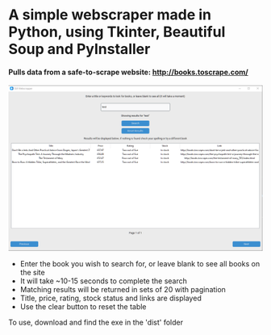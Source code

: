 # A simple webscraper made in Python, using Tkinter, Beautiful Soup and PyInstaller

#### Pulls data from a safe-to-scrape website: http://books.toscrape.com/

![Preview Image](https://github.com/SaadMAmjad/Webscrapper/blob/master/preview.png?raw=true)

- Enter the book you wish to search for, or leave blank to see all books on the site
- It will take ~10-15 seconds to complete the search
- Matching results will be returned in sets of 20 with pagination
- Title, price, rating, stock status and links are displayed
- Use the clear button to reset the table

To use, download and find the exe in the 'dist' folder
